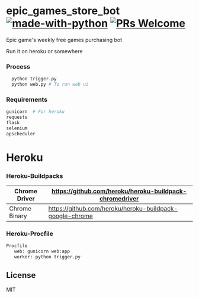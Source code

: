 # epic_games_store_bot [![made-with-python](https://img.shields.io/badge/Made%20with-Python-1f425f.svg)](https://www.python.org/) [![PRs Welcome](https://img.shields.io/badge/PRs-welcome-brightgreen.svg?style=flat-square)](http://makeapullrequest.com) 
Epic game's weekly free games purchasing bot

Run it on heroku or somewhere

### Process 
```sh
  python trigger.py
  python web.py # To run web ui
```
### Requirements
```sh
gunicorn  # For heroku
requests
flask
selenium
apscheduler
```

# Heroku
 ### Heroku-Buildpacks
  Chrome Driver | https://github.com/heroku/heroku-buildpack-chromedriver 
  --------------|---------------------------------------------------------
  Chrome Binary | https://github.com/heroku/heroku-buildpack-google-chrome
 
 ### Heroku-Procfile
  ```sh
  Procfile
     web: gunicorn web:app
     worker: python trigger.py
  ```

License
----

MIT
